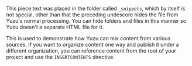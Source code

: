 This piece text was placed in the folder called `_snippets`, which by itself is not special, other than that the preceding undescore hides the file from Yuzu's normal processing. You can hide folders and files in this manner so Yuzu doesn't a separate HTML file for it.

This is used to demonstrate how Yuzu can mix content from various sources. If you want to organize content one way and publish it under a different organization, you can reference content from the root of your project and use the `INSERTCONTENTS` directive.